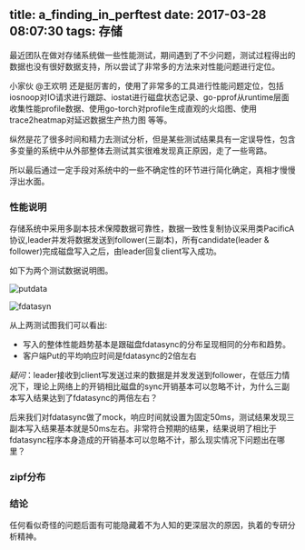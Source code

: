 title: a_finding_in_perftest
date: 2017-03-28 08:07:30
tags: 存储
---

最近团队在做对存储系统做一些性能测试，期间遇到了不少问题，测试过程得出的数据也没有很好数据支持，所以尝试了非常多的方法来对性能问题进行定位。

小家伙 @王欢明 还是挺厉害的，使用了非常多的工具进行性能问题定位，包括iosnoop对IO请求进行跟踪、iostat进行磁盘状态记录、go-pprof从runtime层面收集性能profile数据、使用go-torch对profile生成直观的火焰图、使用trace2heatmap对延迟数据生产热力图 等等。

纵然是花了很多时间和精力去测试分析，但是某些测试结果具有一定误导性，包含多变量的系统中从外部整体去测试其实很难发现真正原因，走了一些弯路。

所以最后通过一定手段对系统中的一些不确定性的环节进行简化确定，真相才慢慢浮出水面。

### 性能说明

存储系统中采用多副本技术保障数据可靠性，数据一致性复制协议采用类PacificA协议,leader并发将数据发送到follower(三副本)，所有candidate(leader & follower)完成磁盘写入之后，由leader回复client写入成功。

如下为两个测试数据说明图。

![putdata](http://tompublic.nos-eastchina1.126.net/putdata.jpg)

![fdatasyn](http://tompublic.nos-eastchina1.126.net/fdatasync.jpg)

从上两测试图我们可以看出:

* 写入的整体性能趋势基本是跟磁盘fdatasync的分布呈现相同的分布和趋势。 
* 客户端Put的平均响应时间是fdatasync的2倍左右

*疑问*：leader接收到client写发送过来的数据是并发发送到follower，在低压力情况下，理论上网络上的开销相比磁盘的sync开销基本可以忽略不计，为什么三副本写入结果达到了fdatasync的两倍左右？

后来我们对fdatasync做了mock，响应时间就设置为固定50ms，测试结果发现三副本写入结果基本就是50ms左右。非常符合预期的结果，结果说明了相比于fdatasync程序本身造成的开销基本可以忽略不计，那么现实情况下问题出在哪里？

### zipf分布


### 结论

任何看似奇怪的问题后面有可能隐藏着不为人知的更深层次的原因，执着的专研分析精神。
